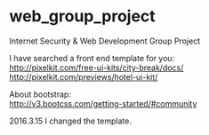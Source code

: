 # web_group_project
Internet Security &amp; Web Development Group Project

I have searched a front end template for you:<br>
http://pixelkit.com/free-ui-kits/city-break/docs/<br>
http://pixelkit.com/previews/hotel-ui-kit/

About bootstrap:<br>
http://v3.bootcss.com/getting-started/#community

2016.3.15
I changed the template.
